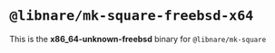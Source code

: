 # `@libnare/mk-square-freebsd-x64`

This is the **x86_64-unknown-freebsd** binary for `@libnare/mk-square`
